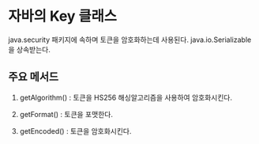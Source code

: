 # 자바의 Key 클래스

java.security 패키지에 속하며 토큰을 암호화하는데 사용된다. java.io.Serializable을 상속받는다.

## 주요 메서드

1. getAlgorithm() : 토큰을 HS256 해싱알고리즘을 사용하여 암호화시킨다.

2. getFormat() : 토큰을 포맷한다.

3. getEncoded() : 토큰을 암호화시킨다.